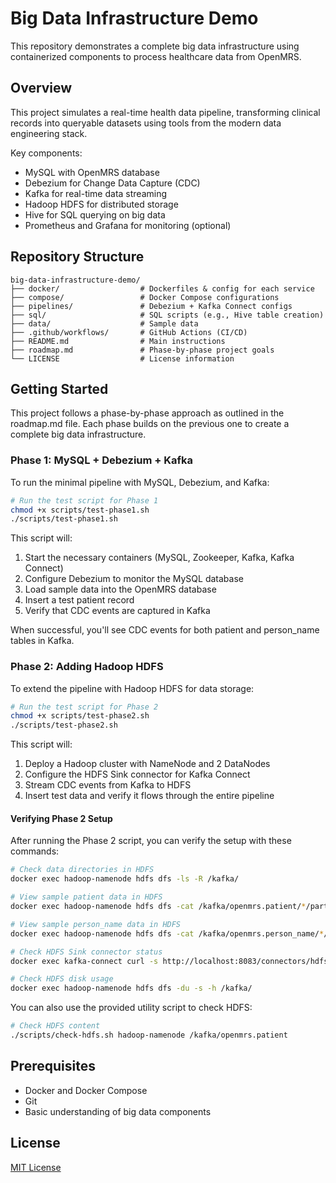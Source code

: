# Big Data Infrastructure Demo

This repository demonstrates a complete big data infrastructure using containerized components to process healthcare data from OpenMRS.

## Overview

This project simulates a real-time health data pipeline, transforming clinical records into queryable datasets using tools from the modern data engineering stack.

Key components:
- MySQL with OpenMRS database
- Debezium for Change Data Capture (CDC)
- Kafka for real-time data streaming
- Hadoop HDFS for distributed storage
- Hive for SQL querying on big data
- Prometheus and Grafana for monitoring (optional)

## Repository Structure

```
big-data-infrastructure-demo/
├── docker/                  # Dockerfiles & config for each service
├── compose/                 # Docker Compose configurations
├── pipelines/               # Debezium + Kafka Connect configs
├── sql/                     # SQL scripts (e.g., Hive table creation)
├── data/                    # Sample data
├── .github/workflows/       # GitHub Actions (CI/CD)
├── README.md                # Main instructions
├── roadmap.md               # Phase-by-phase project goals
└── LICENSE                  # License information
```

## Getting Started

This project follows a phase-by-phase approach as outlined in the roadmap.md file. Each phase builds on the previous one to create a complete big data infrastructure.

### Phase 1: MySQL + Debezium + Kafka

To run the minimal pipeline with MySQL, Debezium, and Kafka:

```bash
# Run the test script for Phase 1
chmod +x scripts/test-phase1.sh
./scripts/test-phase1.sh
```

This script will:
1. Start the necessary containers (MySQL, Zookeeper, Kafka, Kafka Connect)
2. Configure Debezium to monitor the MySQL database
3. Load sample data into the OpenMRS database
4. Insert a test patient record
5. Verify that CDC events are captured in Kafka

When successful, you'll see CDC events for both patient and person_name tables in Kafka.

### Phase 2: Adding Hadoop HDFS

To extend the pipeline with Hadoop HDFS for data storage:

```bash
# Run the test script for Phase 2
chmod +x scripts/test-phase2.sh
./scripts/test-phase2.sh
```

This script will:
1. Deploy a Hadoop cluster with NameNode and 2 DataNodes
2. Configure the HDFS Sink connector for Kafka Connect
3. Stream CDC events from Kafka to HDFS
4. Insert test data and verify it flows through the entire pipeline

#### Verifying Phase 2 Setup

After running the Phase 2 script, you can verify the setup with these commands:

```bash
# Check data directories in HDFS
docker exec hadoop-namenode hdfs dfs -ls -R /kafka/

# View sample patient data in HDFS
docker exec hadoop-namenode hdfs dfs -cat /kafka/openmrs.patient/*/part-*.json | head -5

# View sample person_name data in HDFS
docker exec hadoop-namenode hdfs dfs -cat /kafka/openmrs.person_name/*/part-*.json | head -5

# Check HDFS Sink connector status
docker exec kafka-connect curl -s http://localhost:8083/connectors/hdfs-sink/status

# Check HDFS disk usage
docker exec hadoop-namenode hdfs dfs -du -s -h /kafka/
```

You can also use the provided utility script to check HDFS:

```bash
# Check HDFS content
./scripts/check-hdfs.sh hadoop-namenode /kafka/openmrs.patient
```

## Prerequisites

- Docker and Docker Compose
- Git
- Basic understanding of big data components

## License

[MIT License](LICENSE)
